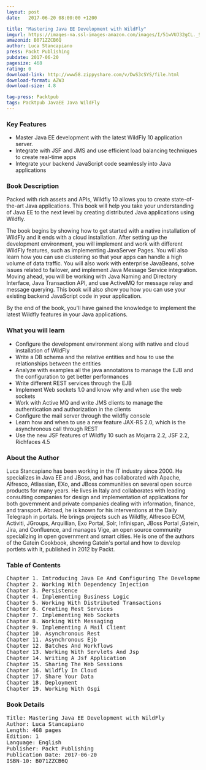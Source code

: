 ```yaml
---
layout: post
date:   2017-06-20 08:00:00 +1200

title: "Mastering Java EE Development with WildFly"
imgurl: https://images-na.ssl-images-amazon.com/images/I/51wVUJ32gCL._SL200_.jpg
amazonid: B071ZZCB6Q
author: Luca Stancapiano
press: Packt Publishing
pubdate: 2017-06-20
pagesize: 468
rating: 0
download-link: http://www58.zippyshare.com/v/DwS3cSYS/file.html
download-format: AZW3
download-size: 4.8

tag-press: Packtpub
tags: Packtpub JavaEE Java WildFly
---
```


### Key Features
- Master Java EE development with the latest WildFly 10 application server.
- Integrate with JSF and JMS and use efficient load balancing techniques to create real-time apps
- Integrate your backend JavaScript code seamlessly into Java applications

### Book Description
Packed with rich assets and APIs, Wildfly 10 allows you to create state-of-the-art Java applications. This book will help you take your understanding of Java EE to the next level by creating distributed Java applications using Wildfly.

The book begins by showing how to get started with a native installation of WildFly and it ends with a cloud installation. After setting up the development environment, you will implement and work with different WildFly features, such as implementing JavaServer Pages. You will also learn how you can use clustering so that your apps can handle a high volume of data traffic. You will also work with enterprise JavaBeans, solve issues related to failover, and implement Java Message Service integration. Moving ahead, you will be working with Java Naming and Directory Interface, Java Transaction API, and use ActiveMQ for message relay and message querying. This book will also show you how you can use your existing backend JavaScript code in your application.

By the end of the book, you'll have gained the knowledge to implement the latest Wildfly features in your Java applications.

### What you will learn
- Configure the development environment along with native and cloud installation of WildFly
- Write a DB schema and the relative entities and how to use the relationships between the entities
- Analyze with examples all the java annotations to manage the EJB and the configuration to get better performances
- Write different REST services through the EJB
- Implement Web sockets 1.0 and know why and when use the web sockets
- Work with Active MQ and write JMS clients to manage the authentication and authorization in the clients
- Configure the mail server through the wildfly console
- Learn how and when to use a new feature JAX-RS 2.0, which is the asynchronous call through REST
- Use the new JSF features of Wildfly 10 such as Mojarra 2.2, JSF 2.2, Richfaces 4.5
### About the Author
Luca Stancapiano has been working in the IT industry since 2000. He specializes in Java EE and JBoss, and has collaborated with Apache, Alfresco, Atliassian, EXo, and JBoss communities on several open source products for many years. He lives in Italy and collaborates with leading consulting companies for design and implementation of applications for both government and private companies dealing with information, finance, and transport. Abroad, he is known for his interventions at the Daily Telegraph in portals. He brings projects such as Wildfly, Alfresco ECM, Activiti, JGroups, Arquillian, Exo Portal, Solr, Infinispan, JBoss Portal ,Gatein, Jira, and Confluence, and manages Vige, an open source community specializing in open government and smart cities. He is one of the authors of the Gatein Cookbook, showing Gatein's portal and how to develop portlets with it, published in 2012 by Packt.

### Table of Contents
<pre>
Chapter 1. Introducing Java Ee And Configuring The Development Environment
Chapter 2. Working With Dependency Injection
Chapter 3. Persistence
Chapter 4. Implementing Business Logic
Chapter 5. Working With Distributed Transactions
Chapter 6. Creating Rest Services
Chapter 7. Implementing Web Sockets
Chapter 8. Working With Messaging
Chapter 9. Implementing A Mail Client
Chapter 10. Asynchronous Rest
Chapter 11. Asynchronous Ejb
Chapter 12. Batches And Workflows
Chapter 13. Working With Servlets And Jsp
Chapter 14. Writing A Jsf Application
Chapter 15. Sharing The Web Sessions
Chapter 16. Wildfly In Cloud
Chapter 17. Share Your Data
Chapter 18. Deployment
Chapter 19. Working With Osgi
</pre>

### Book Details
<pre>
Title: Mastering Java EE Development with WildFly
Author: Luca Stancapiano
Length: 468 pages
Edition: 1
Language: English
Publisher: Packt Publishing
Publication Date: 2017-06-20
ISBN-10: B071ZZCB6Q
</pre>
